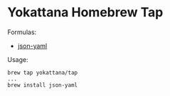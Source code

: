 Yokattana Homebrew Tap
======================

Formulas:

* [json-yaml](https://github.com/yokattana/json-yaml)

Usage:

    brew tap yokattana/tap
    ...
    brew install json-yaml
